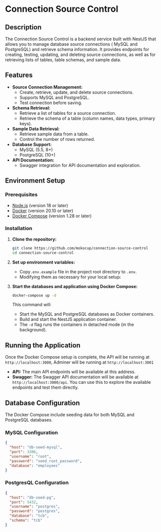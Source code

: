 # Connection Source Control

## Description

The Connection Source Control is a backend service built with NestJS that allows you to manage database source
connections (
MySQL and PostgreSQL) and retrieve schema information. It provides endpoints for creating, testing, updating, and
deleting source connections, as well as for retrieving lists of tables, table schemas, and sample data.

## Features

- **Source Connection Management:**
    - Create, retrieve, update, and delete source connections.
    - Supports MySQL and PostgreSQL.
    - Test connection before saving.
- **Schema Retrieval:**
    - Retrieve a list of tables for a source connection.
    - Retrieve the schema of a table (column names, data types, primary keys).
- **Sample Data Retrieval:**
    - Retrieve sample data from a table.
    - Control the number of rows returned.
- **Database Support:**
    - MySQL (5.5, 8+)
    - PostgreSQL (10+)
- **API Documentation:**
    - Swagger integration for API documentation and exploration.

## Environment Setup

### Prerequisites

- [Node.js](https://nodejs.org/) (version 18 or later)
- [Docker](https://www.docker.com/) (version 20.10 or later)
- [Docker Compose](https://docs.docker.com/compose/) (version 1.28 or later)

### Installation

1. **Clone the repository:**

   ```bash
   git clone https://github.com/mokocup/connection-source-control
   cd connection-source-control
   ```

2. **Set up environment variables:**

    - Copy`.env.example` file in the project root directory to `.env`.
    - Modifying them as necessary for your local setup:

3. **Start the databases and application using Docker Compose:**

   ```bash
   docker-compose up -d
   ```

   This command will:

    - Start the MySQL and PostgreSQL databases as Docker containers.
    - Build and start the NestJS application container.
    - The `-d` flag runs the containers in detached mode (in the background).

## Running the Application

Once the Docker Compose setup is complete, the API will be running at `http://localhost:3000`, Adminer will be running
at `http://localhost:3001`

- **API:** The main API endpoints will be available at this address.
- **Swagger:** The Swagger API documentation will be available at `http://localhost:3000/api`. You can use this to
  explore the available endpoints and test them directly.

## Database Configuration

The Docker Compose include seeding data for both MySQL and PostgreSQL databases.

### MySQL Configuration

```json
{
  "host": "db-seed-mysql",
  "port": 3306,
  "username": "root",
  "password": "seed_root_password",
  "database": "employees"
}
```

### PostgresQL Configuration

```json
{
  "host": "db-seed-pg",
  "port": 5432,
  "username": "postgres",
  "password": "postgres",
  "database": "tcb",
  "schema": "tcb"
}
```
